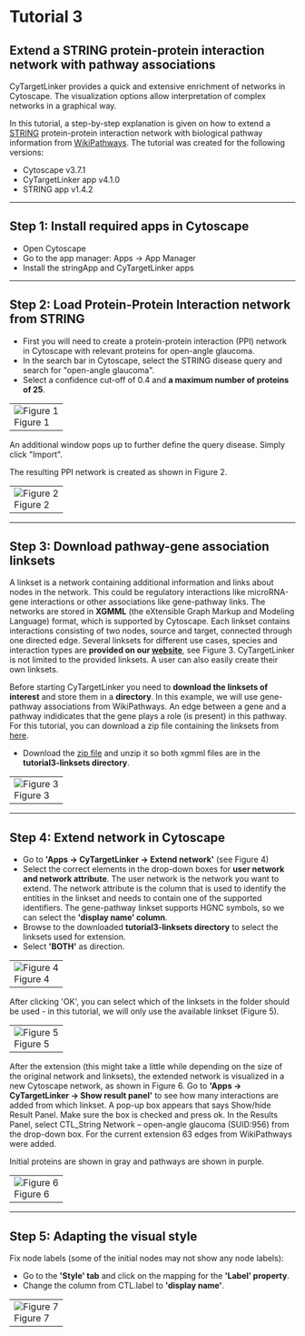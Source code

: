 # Tutorial 3
## Extend a STRING protein-protein interaction network with pathway associations

CyTargetLinker provides a quick and extensive enrichment of networks in Cytoscape. The visualization options allow interpretation of complex networks in a graphical way.

In this tutorial, a step-by-step explanation is given on how to extend a [STRING](https://string-db.org/) protein-protein interaction network with biological pathway information from [WikiPathways](https://www.wikipathways.org/index.php/WikiPathways). 
The tutorial was created for the following versions:
* Cytoscape v3.7.1 
* CyTargetLinker app v4.1.0
* STRING app v1.4.2

-----

## Step 1: Install required apps in Cytoscape

* Open Cytoscape
* Go to the app manager: Apps -> App Manager
* Install the stringApp and CyTargetLinker apps

-----

## Step 2: Load Protein-Protein Interaction network from STRING

* First you will need to create a protein-protein interaction (PPI) network in Cytoscape with relevant proteins for open-angle glaucoma.
* In the search bar in Cytoscape, select the STRING disease query and search for "open-angle glaucoma". 
* Select a confidence cut-off of 0.4 and **a maximum number of proteins of 25**.

<table>
  <tr>
    <td><img src="https://cytargetlinker.github.io/images/tutorial3/figure1.png" alt="Figure 1"/><br/>Figure 1</td>
  </tr>
</table>

An additional window pops up to further define the query disease. Simply click "Import".

The resulting PPI network is created as shown in Figure 2.

<table>
  <tr>
    <td><img src="https://cytargetlinker.github.io/images/tutorial3/figure2.png" alt="Figure 2"/><br/>Figure 2</td>
  </tr>
</table>

-----

## Step 3: Download pathway-gene association linksets
A linkset is a network containing additional information and links about nodes in the network. This could be regulatory interactions like microRNA-gene interactions or other associations like gene-pathway links. The networks are stored in **XGMML** (the eXtensible Graph Markup and Modeling Language) format, which is supported by Cytoscape. Each linkset contains interactions consisting of two nodes, source and target, connected through one directed edge. Several linksets for different use cases, species and interaction types are **provided on our [website](https://cytargetlinker.github.io/pages/linksets)**, see Figure 3. CyTargetLinker is not limited to the provided linksets. A user can also easily create their own linksets.

Before starting CyTargetLinker you need to **download the linksets of interest** and store them in a **directory**. In this example, we will use gene-pathway associations from WikiPathways. An edge between a gene and a pathway indidicates that the gene plays a role (is present) in this pathway. For this tutorial, you can download a zip file containing the linksets from [here](../../data/tutorial3/tutorial3-linksets.zip). 
* Download the [zip file](../../data/tutorial3/tutorial3-linksets.zip) and unzip it so both xgmml files are in the **tutorial3-linksets directory**. 

<table>
  <tr>
    <td><img src="https://cytargetlinker.github.io/images/tutorial3/figure3.png" alt="Figure 3"/><br/>Figure 3</td>
  </tr>
</table>

-----

## Step 4: Extend network in Cytoscape

* Go to **'Apps -> CyTargetLinker -> Extend network'** (see Figure 4)
* Select the correct elements in the drop-down boxes for **user network and network attribute**. The user network is the network you want to extend. The network attribute is the column that is used to identify the entities in the linkset and needs to contain one of the supported identifiers. The gene-pathway linkset supports HGNC symbols, so we can select the **'display name' column**. 
* Browse to the downloaded **tutorial3-linksets directory** to select the linksets used for extension. 
* Select **'BOTH'** as direction.

<table>
  <tr>
    <td><img src="https://cytargetlinker.github.io/images/tutorial3/figure4.png" alt="Figure 4"/><br/>Figure 4</td>
  </tr>
</table>

After clicking 'OK', you can select which of the linksets in the folder should be used - in this tutorial, we will only use the available linkset (Figure 5).

<table>
  <tr>
    <td><img src="https://cytargetlinker.github.io/images/tutorial3/figure5.png" alt="Figure 5"/><br/>Figure 5</td>
  </tr>
</table>

After the extension (this might take a little while depending on the size of the original network and linksets), the extended network is visualized in a new Cytoscape network, as shown in Figure 6. Go to **'Apps -> CyTargetLinker -> Show result panel'** to see how many interactions are added from which linkset. A pop-up box appears that says Show/hide Result Panel. Make sure the box is checked and press ok. In the Results Panel, select CTL_String Network – open-angle glaucoma (SUID:956) from the drop-down box. For the current extension 63 edges from WikiPathways were added. 

Initial proteins are shown in gray and pathways are shown in purple. 
<table>
  <tr>
    <td><img src="https://cytargetlinker.github.io/images/tutorial3/figure6.png" alt="Figure 6"/><br/>Figure 6</td>
  </tr>
</table>

-----

## Step 5: Adapting the visual style

Fix node labels (some of the initial nodes may not show any node labels):
* Go to the **'Style' tab** and click on the mapping for the **'Label' property**.
* Change the column from CTL.label to **'display name'**.

<table>
  <tr>
    <td><img src="https://cytargetlinker.github.io/images/tutorial3/figure7.png" alt="Figure 7"/><br/>Figure 7</td>
  </tr>
</table>
